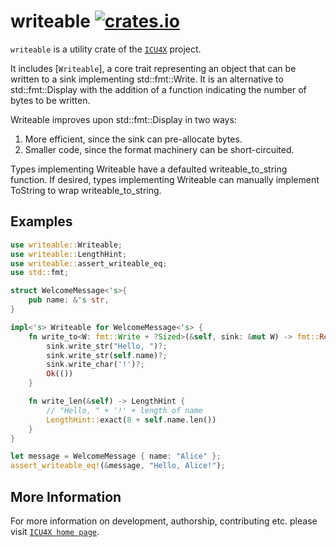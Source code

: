 # writeable [![crates.io](https://img.shields.io/crates/v/writeable)](https://crates.io/crates/writeable)

`writeable` is a utility crate of the [`ICU4X`] project.

It includes [`Writeable`], a core trait representing an object that can be written to a
sink implementing std::fmt::Write. It is an alternative to std::fmt::Display with the
addition of a function indicating the number of bytes to be written.

Writeable improves upon std::fmt::Display in two ways:

1. More efficient, since the sink can pre-allocate bytes.
2. Smaller code, since the format machinery can be short-circuited.

Types implementing Writeable have a defaulted writeable_to_string function.
If desired, types implementing Writeable can manually implement ToString
to wrap writeable_to_string.

## Examples

```rust
use writeable::Writeable;
use writeable::LengthHint;
use writeable::assert_writeable_eq;
use std::fmt;

struct WelcomeMessage<'s>{
    pub name: &'s str,
}

impl<'s> Writeable for WelcomeMessage<'s> {
    fn write_to<W: fmt::Write + ?Sized>(&self, sink: &mut W) -> fmt::Result {
        sink.write_str("Hello, ")?;
        sink.write_str(self.name)?;
        sink.write_char('!')?;
        Ok(())
    }

    fn write_len(&self) -> LengthHint {
        // "Hello, " + '!' + length of name
        LengthHint::exact(8 + self.name.len())
    }
}

let message = WelcomeMessage { name: "Alice" };
assert_writeable_eq!(&message, "Hello, Alice!");
```

[`ICU4X`]: ../icu/index.html

## More Information

For more information on development, authorship, contributing etc. please visit [`ICU4X home page`](https://github.com/unicode-org/icu4x).
